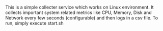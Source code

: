 This is a simple collecter service which works on Linux environment. It collects important system related metrics like CPU, Memory, Disk and Network every few seconds (configurable) and then logs in a csv file.
To run, simply execute start.sh
